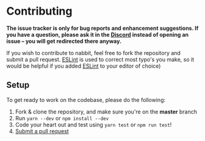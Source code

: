 # Contributing

**The issue tracker is only for bug reports and enhancement suggestions. If you have a question, please ask it in the [Discord](https://discord.gg/SV7DAE9) instead of opening an issue – you will get redirected there anyway.**

If you wish to contribute to nabbit, feel free to fork the repository and submit a pull request.
[ESLint](https://eslint.org/) is used to correct most typo's you make, so it would be helpful if you added [ESLint](https://eslint.org/) to your editor of choice)

## Setup
To get ready to work on the codebase, please do the following:

1. Fork & clone the repository, and make sure you're on the **master** branch
2. Run `yarn --dev` or `npm install --dev`
4. Code your heart out and test using `yarn test` or `npm run test`!
6. [Submit a pull request](https://github.com/PassTheWessel/nabbit/compare)
